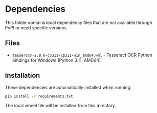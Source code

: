 # Dependencies

This folder contains local dependency files that are not available through PyPI or need specific versions.

## Files

- `tesserocr-2.8.0-cp311-cp311-win_amd64.whl` - Tesseract OCR Python bindings for Windows (Python 3.11, AMD64)

## Installation

These dependencies are automatically installed when running:
```bash
pip install -r requirements.txt
```

The local wheel file will be installed from this directory.
